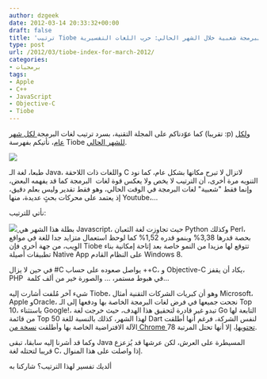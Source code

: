 ```yaml
---
author: dzgeek
date: 2012-03-14 20:33:32+00:00
draft: false
title: 'ترتيب Tiobe لأكثر لغات البرمجة شعبية خلال الشهر الحالي: حرب اللغات التفسيرية'
type: post
url: /2012/03/tiobe-index-for-march-2012/
categories:
- برمجيات
tags:
- Apple
- C++
- JavaScript
- Objective-C
- Tiobe
---
```


كما عوّدناكم على المجلة التقنية، بسرد ترتيب لغات البرمجة[ لكل شهر](http://www.it-scoop.com/2012/02/tiobe-programming-community-index-february-2012/) (تقريبا :p) و[لكل عام](http://www.it-scoop.com/2012/01/tiobe-index-for-2011/)، نأتيكم بفهرسة Tiobe [للشهر الحالي](http://www.tiobe.com/index.php/content/paperinfo/tpci/index.html).



[![](http://www.it-scoop.com/wp-content/uploads/2012/03/TIOBE-Programming-Community-Index-march-2012.png)
](http://www.it-scoop.com/wp-content/uploads/2012/03/TIOBE-Programming-Community-Index-march-2012.png)

طبعا، لغة الـ Java، واللغات ذات اللاحقة C لاتزال لا تبرح مكانها بشكل عام، كما نود التنويه مرة أخرى، أن الترتيب لا يخص ولا يعكس قوة لغات  البرمجة كما قد يفهمه البعض، وإنما فقط "شعبية" لغات البرمجة في الوقت الحالي، وهو فقط تقدير وليس بعلم دقيق، إذ يعتمد على محركات بحثٍ عديدة، منها Youtube،...

نأتي للترتيب:

[![](http://www.it-scoop.com/wp-content/uploads/2012/03/tiobe.png)
](http://www.it-scoop.com/wp-content/uploads/2012/03/tiobe.png)بطلة هذا الشهر هي Javascript، حيث تجاوزت لغة الثعبان Python وكذلك Perl، بحصة قدرها 3,38% وبنمو قدره 1,52% كما لوحظ استعمال متزايد جدا للغة في مواقع الوِيب، من جهة أخرى فإن Tiobe تتوقع لها مزيدا من النمو خاصة بعد إتاحة إمكانية بناء تطبيقات أصيلة Native App على النظام القادم Windows 8.

في حين لا يزال #C يواصل صعوده على حساب ++C، و Objective-C يكاد أن يقفز، PHP  في هبوط مستمر، ... والصورة خير من ألف كلمة...

شيء آخر مُلفت أشارت إليه Tiobe، وهو أن كبريات الشركات التقنية أمثال Microsoft، Apple وOracle، نجحت جميعها في فرض لغات البرمجة الخاصة بها ودفعها إلى الـ Top 10، باستثناء Google!، تبدو غير قادرة لتحقيق هذا الهدف، حيث خرجت لغة Go التابعة لها من قائمة Top 50 لهذا الشهر، كذلك بالنسبة للغة Dart لنفس الشركة، فرغم أنها أطلقت الآلة الافتراضية الخاصة بها وأطلقت [نسخة من Chrome تحتويها](http://www.it-scoop.com/2012/02/dartium/)، إلا أنها تحتل المرتبة 78.

وكما قد أشرنا إليه سابقا، تبقى Java المسيطرة على العرش، لكن عرشها قد يُزعزع قريبا لتحتله لغة C، إذا واصلت على هذا المنوال.

ألديك تفسير لهذا الترتيب؟ شاركنا به

